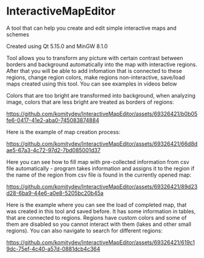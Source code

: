 # InteractiveMapEditor
A tool that can help you create and edit simple interactive maps and schemes
 
Created using Qt 5.15.0 and MinGW 8.1.0


Tool allows you to transform any picture with certain contrast between borders and background automatically into the map with interactive regions. After that you will be able to add infomation that is connected to these regions, change region colors, make regions non-interactive, save/load maps created using this tool. You can see examples in videos below


Colors that are too bright are transformed into background, when analyzing image, colors that are less bright are treated as borders of regions:

https://github.com/komitydev/InteractiveMapEditor/assets/69326421/b0b05fe6-0417-41e2-aba0-745083874884


Here is the example of map creation process:

https://github.com/komitydev/InteractiveMapEditor/assets/69326421/66d8dae5-67a3-4c72-97d2-7bd085001d37


Here you can see how to fill map with pre-collected information from csv file automatically - program takes information and assigns it to the region if the name of the region from csv file is found in the currently opened map:

https://github.com/komitydev/InteractiveMapEditor/assets/69326421/89d23d28-6ba9-44e6-a0e8-5205bc20b45a


Here is the example where you can see the load of completed map, that was created in this tool and saved before. It has some information in tables, that are connected to regions. Regions have custom colors and some of them are disabled so you cannot interact with them (lakes and other small regions). You can also navigate to search for different regions:

https://github.com/komitydev/InteractiveMapEditor/assets/69326421/619c19dc-75ef-4c40-a57d-0881dcb4c364
